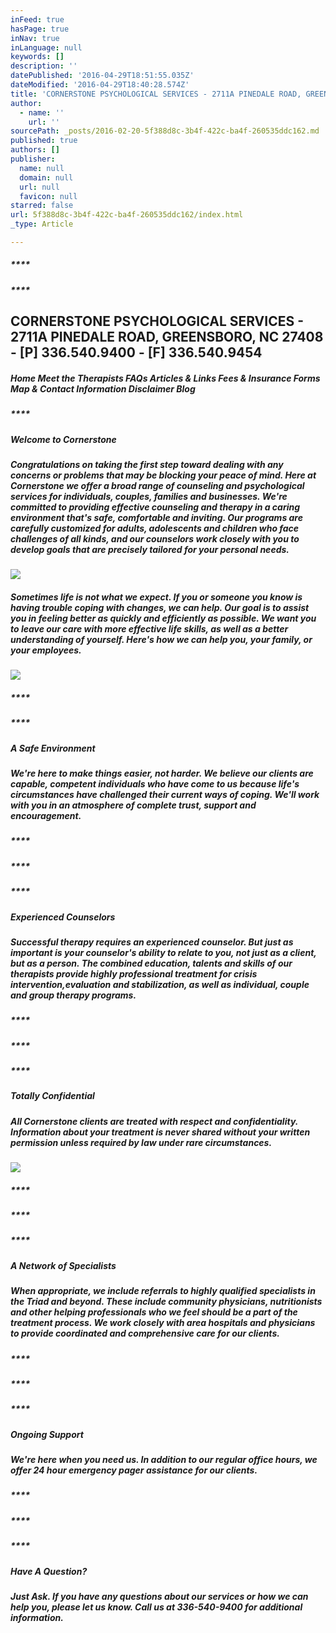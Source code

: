 ```yaml
---
inFeed: true
hasPage: true
inNav: true
inLanguage: null
keywords: []
description: ''
datePublished: '2016-04-29T18:51:55.035Z'
dateModified: '2016-04-29T18:40:28.574Z'
title: 'CORNERSTONE PSYCHOLOGICAL SERVICES - 2711A PINEDALE ROAD, GREENSBORO, NC 27408 - [P] 336.540.9400 - [F] 336.540.9454'
author:
  - name: ''
    url: ''
sourcePath: _posts/2016-02-20-5f388d8c-3b4f-422c-ba4f-260535ddc162.md
published: true
authors: []
publisher:
  name: null
  domain: null
  url: null
  favicon: null
starred: false
url: 5f388d8c-3b4f-422c-ba4f-260535ddc162/index.html
_type: Article

---
```

##### ****

##### ****

## CORNERSTONE PSYCHOLOGICAL SERVICES - 2711A PINEDALE ROAD, GREENSBORO, NC 27408 - \[P\] 336.540.9400 - \[F\] 336.540.9454

##### Home Meet the Therapists FAQs Articles & Links Fees & Insurance Forms Map & Contact Information Disclaimer Blog

##### ****

##### **Welcome to Cornerstone**

##### Congratulations on taking the first step toward dealing with any concerns or problems that may be blocking your peace of mind. Here at Cornerstone we offer a broad range of counseling and psychological services for individuals, couples, families and businesses. We're committed to providing effective counseling and therapy in a caring environment that's safe, comfortable and inviting. Our programs are carefully customized for adults, adolescents and children who face challenges of all kinds, and our counselors work closely with you to develop goals that are precisely tailored for your personal needs.
![](https://imgflo.herokuapp.com/graph/vahj1ThiexotieMo/feff59b2651dd0811a2cb2ebbaa7756f/passthrough.jpg?height=480&input=https%3A%2F%2Fs3-us-west-2.amazonaws.com%2Fthe-grid-img%2Fp%2Fb25ee9187db7bd9f198fdac6a082d1e53e6944c2.jpg&width=640)

##### Sometimes life is not what we expect. If you or someone you know is having trouble coping with changes, we can help. Our goal is to assist you in feeling better as quickly and efficiently as possible. We want you to leave our care with more effective life skills, as well as a better understanding of yourself. Here's how we can help you, your family, or your employees.
![](https://s3-us-west-2.amazonaws.com/the-grid-img/p/dd08c03e47d8ff207d65134fa245960e60147292.jpg)

##### ****

##### ****

##### **A Safe Environment**

##### We're here to make things easier, not harder. We believe our clients are capable, competent individuals who have come to us because life's circumstances have challenged their current ways of coping. We'll work with you in an atmosphere of complete trust, support and encouragement.

##### ****

##### ****

##### ****

##### **Experienced Counselors**

##### Successful therapy requires an experienced counselor. But just as important is your counselor's ability to relate to you, not just as a client, but as a person. The combined education, talents and skills of our therapists provide highly professional treatment for crisis intervention,evaluation and stabilization, as well as individual, couple and group therapy programs.

##### ****

##### ****

##### ****

##### **Totally Confidential**

##### All Cornerstone clients are treated with respect and confidentiality. Information about your treatment is never shared without your written permission unless required by law under rare circumstances.
![](https://s3-us-west-2.amazonaws.com/the-grid-img/p/b4798e56d4b51e4ee4b6c21d6bdc1a443a71a4fd.jpg)

##### ****

##### ****

##### ****

##### **A Network of Specialists**

##### When appropriate, we include referrals to highly qualified specialists in the Triad and beyond. These include community physicians, nutritionists and other helping professionals who we feel should be a part of the treatment process. We work closely with area hospitals and physicians to provide coordinated and comprehensive care for our clients.

##### ****

##### ****

##### ****

##### **Ongoing Support**

##### We're here when you need us. In addition to our regular office hours, we offer 24 hour emergency pager assistance for our clients.

##### ****

##### ****

##### ****

##### **Have A Question?**

##### Just Ask. If you have any questions about our services or how we can help you, please let us know. Call us at 336-540-9400 for additional information.